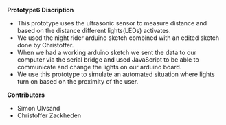 **Prototype6 Discription** 
- This prototype uses the ultrasonic sensor to measure distance and based on the distance different lights(LEDs) activates.
- We used the night rider arduino sketch combined with an edited sketch done by Christoffer. 
- When we had a working arduino sketch we sent the data to our computer via the serial bridge and used JavaScript to be able to communicate and change the lights on our arduino board. 
- We use this prototype to simulate an automated situation where lights turn on based on the proximity of the user. 

**Contributors**
- Simon Ulvsand 
- Christoffer Zackheden
